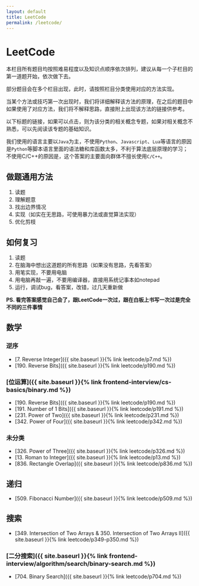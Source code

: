 ```yaml
---
layout: default
title: LeetCode
permalink: /leetcode/
---
```


# LeetCode

本栏目所有题目均按照难易程度以及知识点顺序依次排列，建议从每一个子栏目的第一道题开始，依次做下去。

部分题目会在多个栏目出现，此时，请按照栏目分类使用对应的方法实现。

当某个方法或技巧第一次出现时，我们将详细解释该方法的原理，在之后的题目中如果使用了对应方法，我们将不解释思路，直接附上出现该方法的链接供参考。

以下标题的链接，如果可以点击，则为该分类的相关概念专题，如果对相关概念不熟悉，可以先阅读该专题的基础知识。

我们使用的语言主要以`Java`为主，不使用`Python`、`Javascript`、`Lua`等语言的原因是`Python`等脚本语言里面的语法糖和库函数太多，不利于算法底层原理的学习；不使用C/C++的原因是，这个答案的主要面向群体不擅长使用`C/C++`。


## 做题通用方法
1. 读题
2. 理解题意
3. 找出边界情况
4. 实现（如实在无思路，可使用暴力法或直觉算法实现）
5. 优化剪枝

## 如何复习
1. 读题
2. 在脑海中想出这道题的所有思路（如果没有思路，先看答案）
3. 用笔实现，不要用电脑
4. 用电脑再敲一遍，不要用编译器，直接用系统记事本如notepad
5. 运行，调试bug，看答案，改错，过几天重新做

**PS. 看完答案感觉自己会了，跟LeetCode一次过，跟在白板上书写一次过是完全不同的三件事情**


## 数学

### 逆序
- [7. Reverse Integer]({{ site.baseurl }}{% link leetcode/p7.md %})
- [190. Reverse Bits]({{ site.baseurl }}{% link leetcode/p190.md %})

### [位运算]({{ site.baseurl }}{% link frontend-interview/cs-basics/binary.md %})
- [190. Reverse Bits]({{ site.baseurl }}{% link leetcode/p190.md %})
- [191. Number of 1 Bits]({{ site.baseurl }}{% link leetcode/p191.md %})
- [231. Power of Two]({{ site.baseurl }}{% link leetcode/p231.md %})
- [342. Power of Four]({{ site.baseurl }}{% link leetcode/p342.md %})

### 未分类
- [326. Power of Three]({{ site.baseurl }}{% link leetcode/p326.md %})
- [13. Roman to Integer]({{ site.baseurl }}{% link leetcode/p13.md %})
- [836. Rectangle Overlap]({{ site.baseurl }}{% link leetcode/p836.md %})


## 递归
- [509. Fibonacci Number]({{ site.baseurl }}{% link leetcode/p509.md %})

## 搜索
- [349. Intersection of Two Arrays & 350. Intersection of Two Arrays II]({{ site.baseurl }}{% link leetcode/p349-p350.md %})

### [二分搜索]({{ site.baseurl }}{% link frontend-interview/algorithm/search/binary-search.md %})
- [704. Binary Search]({{ site.baseurl }}{% link leetcode/p704.md %})




